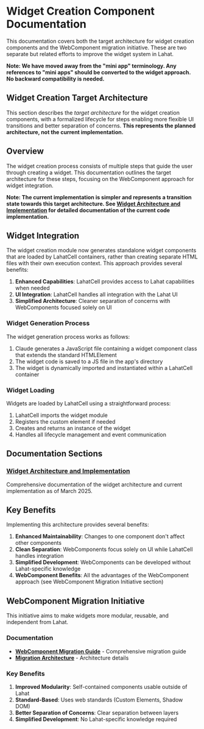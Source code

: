 # Widget Creation Component Documentation

This documentation covers both the target architecture for widget creation components and the WebComponent migration initiative. These are two separate but related efforts to improve the widget system in Lahat.

**Note: We have moved away from the "mini app" terminology. Any references to "mini apps" should be converted to the widget approach. No backward compatibility is needed.**

## Widget Creation Target Architecture

This section describes the *target architecture* for the widget creation components, with a formalized lifecycle for steps enabling more flexible UI transitions and better separation of concerns. **This represents the planned architecture, not the current implementation.**

## Overview

The widget creation process consists of multiple steps that guide the user through creating a widget. This documentation outlines the target architecture for these steps, focusing on the WebComponent approach for widget integration.

**Note: The current implementation is simpler and represents a transition state towards this target architecture. See [Widget Architecture and Implementation](./widget-architecture-and-implementation.md) for detailed documentation of the current code implementation.**

## Widget Integration

The widget creation module now generates standalone widget components that are loaded by LahatCell containers, rather than creating separate HTML files with their own execution context. This approach provides several benefits:

1. **Enhanced Capabilities**: LahatCell provides access to Lahat capabilities when needed
2. **UI Integration**: LahatCell handles all integration with the Lahat UI
3. **Simplified Architecture**: Cleaner separation of concerns with WebComponents focused solely on UI

### Widget Generation Process

The widget generation process works as follows:

1. Claude generates a JavaScript file containing a widget component class that extends the standard HTMLElement
2. The widget code is saved to a JS file in the app's directory
3. The widget is dynamically imported and instantiated within a LahatCell container

### Widget Loading

Widgets are loaded by LahatCell using a straightforward process:

1. LahatCell imports the widget module
2. Registers the custom element if needed
3. Creates and returns an instance of the widget
4. Handles all lifecycle management and event communication

## Documentation Sections

### [Widget Architecture and Implementation](./widget-architecture-and-implementation.md)
Comprehensive documentation of the widget architecture and current implementation as of March 2025.

## Key Benefits

Implementing this architecture provides several benefits:

1. **Enhanced Maintainability**: Changes to one component don't affect other components
2. **Clean Separation**: WebComponents focus solely on UI while LahatCell handles integration
3. **Simplified Development**: WebComponents can be developed without Lahat-specific knowledge
4. **WebComponent Benefits**: All the advantages of the WebComponent approach (see WebComponent Migration Initiative section)

## WebComponent Migration Initiative

This initiative aims to make widgets more modular, reusable, and independent from Lahat.

### Documentation

- [**WebComponent Migration Guide**](./webcomponent-migration-guide.md) - Comprehensive migration guide
- [**Migration Architecture**](../../lahat-webcomponent-architecture.md) - Architecture details

### Key Benefits

1. **Improved Modularity**: Self-contained components usable outside of Lahat
2. **Standard-Based**: Uses web standards (Custom Elements, Shadow DOM)
3. **Better Separation of Concerns**: Clear separation between layers
4. **Simplified Development**: No Lahat-specific knowledge required
